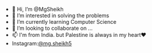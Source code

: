- 👋 Hi, I’m @MgSheikh
- 👀 I’m interested in solving the problems
- 🌱 I’m currently learning Computer Science
- 💞️ I’m looking to collaborate on ...
- 📫 I'm from India. but Palestine is always in my heart❤ 
- Instagram:<a target="_blank" href="https://www.instagram.com/mg.sheikh5/">@mg.sheikh5</a>

<!---
MgSheikh/MgSheikh is a ✨ special ✨ repository because its `README.md` (this file) appears on your GitHub profile.
You can click the Preview link to take a look at your changes.
--->

